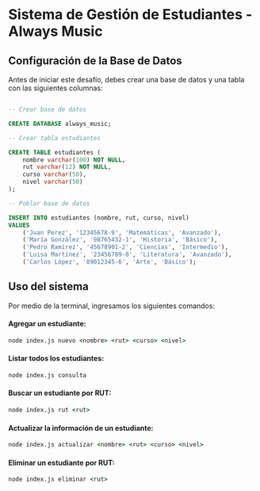 # Sistema de Gestión de Estudiantes - Always Music

## Configuración de la Base de Datos

Antes de iniciar este desafío, debes crear una base de datos y una tabla con las siguientes columnas:

```sql

-- Crear base de datos

CREATE DATABASE always_music;

-- Crear tabla estudiantes

CREATE TABLE estudiantes (
    nombre varchar(100) NOT NULL,
    rut varchar(12) NOT NULL,
    curso varchar(50),
    nivel varchar(50)
);

-- Poblar base de datos

INSERT INTO estudiantes (nombre, rut, curso, nivel)
VALUES
    ('Juan Perez', '12345678-9', 'Matemáticas', 'Avanzado'),
    ('María González', '98765432-1', 'Historia', 'Básico'),
    ('Pedro Ramirez', '45678901-2', 'Ciencias', 'Intermedio'),
    ('Luisa Martínez', '23456789-0', 'Literatura', 'Avanzado'),
    ('Carlos López', '89012345-6', 'Arte', 'Básico');
```
## Uso del sistema

Por medio de la terminal, ingresamos los siguientes comandos:

#### Agregar un estudiante:

```cmd
node index.js nuevo <nombre> <rut> <curso> <nivel>
```
#### Listar todos los estudiantes:

```cmd
node index.js consulta
```

#### Buscar un estudiante por RUT:

```cmd
node index.js rut <rut>
```

#### Actualizar la información de un estudiante:

```cmd
node index.js actualizar <nombre> <rut> <curso> <nivel>
```

#### Eliminar un estudiante por RUT:

```cmd
node index.js eliminar <rut>
```
